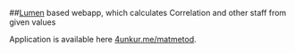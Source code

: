 ##[Lumen](http://lumen.laravel.com) based webapp, which calculates Correlation and other staff from given values

Application is available here [4unkur.me/matmetod](http://4unkur.me/matmetod).

